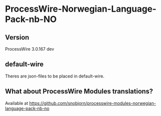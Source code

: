 # ProcessWire-Norwegian-Language-Pack-nb-NO

## Version
ProcessWire 3.0.167 dev

## default-wire
Theres are json-files to be placed in default-wire.

## What about ProcessWire Modules translations?
Available at https://github.com/snobjorn/processwire-modules-norwegian-language-pack-nb-no